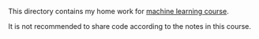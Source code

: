 This directory contains my home work for [machine learning course](https://www.coursera.org/learn/machine-learning).

It is not recommended to share code according to the notes in this course.
